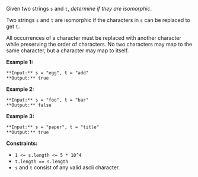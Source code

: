 Given two strings `s` and `t`, *determine if they are isomorphic*.

Two strings `s` and `t` are isomorphic if the characters in `s` can be replaced to get `t`.

All occurrences of a character must be replaced with another character while preserving the order of characters. No two characters may map to the same character, but a character may map to itself.

**Example 1:**


```
**Input:** s = "egg", t = "add"
**Output:** true

```
**Example 2:**


```
**Input:** s = "foo", t = "bar"
**Output:** false

```
**Example 3:**


```
**Input:** s = "paper", t = "title"
**Output:** true

```

**Constraints:**

* `1 <= s.length <= 5 * 10^4`
* `t.length == s.length`
* `s` and `t` consist of any valid ascii character.
